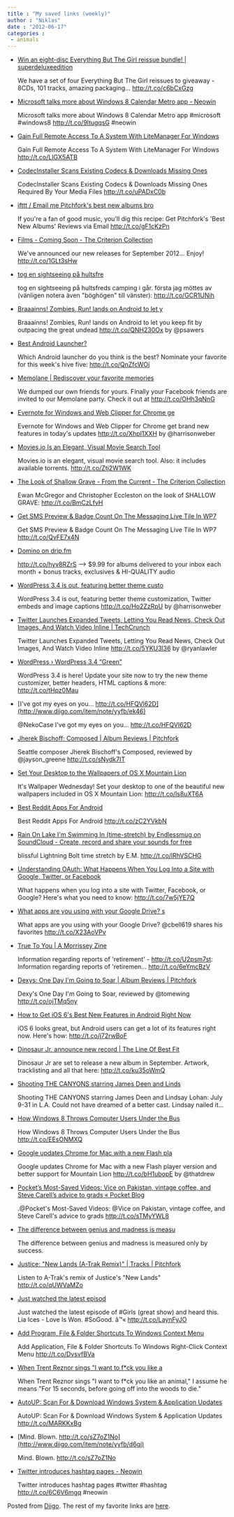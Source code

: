 ```yaml
---
title : "My saved links (weekly)"
author : "Niklas"
date : "2012-06-17"
categories : 
 - animals
---
```


- [Win an eight-disc Everything But The Girl reissue bundle! | superdeluxeedition](http://www.superdeluxeedition.com/competition-2/win-an-eight-disc-everything-but-the-girl-reissue-bundle/)
    
    We have a set of four Everything But The Girl reissues to giveaway - 8CDs, 101 tracks, amazing packaging... http://t.co/c6bCxGzg
    
- [Microsoft talks more about Windows 8 Calendar Metro app - Neowin](http://www.neowin.net/news/microsoft-talks-more-about-windows-8-calendar-metro-app?utm_source=twitterfeed&utm_medium=twitter)
    
    Microsoft talks more about Windows 8 Calendar Metro app #microsoft #windows8 http://t.co/9ltugqsG #neowin
    
    
- [Gain Full Remote Access To A System With LiteManager For Windows](http://www.addictivetips.com/windows-tips/gain-full-remote-access-to-a-system-with-litemanager-for-windows/?utm_source=feedburner&utm_medium=twitter&utm_campaign=Feed%3A+Addictivetips+%28AddictiveTips%29)
    
    Gain Full Remote Access To A System With LiteManager For Windows http://t.co/LIGX5ATB
    
- [CodecInstaller Scans Existing Codecs & Downloads Missing Ones](http://www.addictivetips.com/windows-tips/codecinstaller-scans-existing-codecs-downloads-missing-ones/?utm_source=feedburner&utm_medium=twitter&utm_campaign=Feed%3A+Addictivetips+%28AddictiveTips%29)
    
    CodecInstaller Scans Existing Codecs & Downloads Missing Ones Required By Your Media Files http://t.co/uPADxC0b
    
- [ifttt / Email me Pitchfork's best new albums bro](http://ifttt.com/recipes/11475)
    
    If you're a fan of good music, you'll dig this recipe: Get Pitchfork's 'Best New Albums' Reviews via Email http://t.co/gF1cKzPn
    
- [Films - Coming Soon - The Criterion Collection](http://www.criterion.com/library/expanded_view?f=1&p=1&pp=25&s=release_date)
    
    We've announced our new releases for September 2012... Enjoy! http://t.co/1GLt3sHw
    
- [tog en sightseeing på hultsfre](http://www.diigo.com/item/note/yyfb/5dai)
    
    tog en sightseeing på hultsfreds camping i går. första jag möttes av (vänligen notera även "böghögen" till vänster): http://t.co/GCR1UNih
    
- [Braaainns! Zombies, Run! lands on Android to let y](http://t.co/QNH230Ox)
    
    Braaainns! Zombies, Run! lands on Android to let you keep fit by outpacing the great undead http://t.co/QNH230Ox by @psawers
    
- [Best Android Launcher?](http://lifehacker.com/5918528/best-android-launcher?utm_campaign=socialflow_lifehacker_twitter&utm_source=lifehacker_twitter&utm_medium=socialflow)
    
    Which Android launcher do you think is the best? Nominate your favorite for this week's hive five: http://t.co/QnZfcWOi
    
- [Memolane | Rediscover your favorite memories](http://memolane.com)
    
    We dumped our own friends for yours. Finally your Facebook friends are invited to our Memolane party. Check it out at http://t.co/OHh3qNnG
    
- [Evernote for Windows and Web Clipper for Chrome ge](http://t.co/XhpI1XXH)
    
    Evernote for Windows and Web Clipper for Chrome get brand new features in today's updates http://t.co/XhpI1XXH by @harrisonweber
    
- [Movies.io Is an Elegant, Visual Movie Search Tool](http://lifehacker.com/5918531/moviesio-is-an-elegant-visual-movie-search-tool?utm_campaign=socialflow_lifehacker_twitter&utm_source=lifehacker_twitter&utm_medium=socialflow)
    
    Movies.io is an elegant, visual movie search tool. Also: it includes available torrents. http://t.co/Ztj2W1WK
    
- [The Look of Shallow Grave - From the Current - The Criterion Collection](http://www.criterion.com/current/posts/2339-the-look-of-shallow-grave)
    
    Ewan McGregor and Christopher Eccleston on the look of SHALLOW GRAVE: http://t.co/BmCzLfvH
    
- [Get SMS Preview & Badge Count On The Messaging Live Tile In WP7](http://www.addictivetips.com/windows-phone/get-sms-preview-badge-count-on-the-messaging-live-tile-in-wp7/?utm_source=feedburner&utm_medium=twitter&utm_campaign=Feed%3A+Addictivetips+%28AddictiveTips%29)
    
    Get SMS Preview & Badge Count On The Messaging Live Tile In WP7 http://t.co/QvFE7x4N
    
- [Domino on drip.fm](https://drip.fm/domino)
    
    http://t.co/hyv8RZrS --> $9.99 for albums delivered to your inbox each month + bonus tracks, exclusives & HI-QUALITY audio
    
- [WordPress 3.4 is out, featuring better theme custo](http://t.co/Ho2ZzRpU)
    
    WordPress 3.4 is out, featuring better theme customization, Twitter embeds and image captions http://t.co/Ho2ZzRpU by @harrisonweber
    
- [Twitter Launches Expanded Tweets, Letting You Read News, Check Out Images, And Watch Video Inline | TechCrunch](http://techcrunch.com/2012/06/13/twitter-expanded-tweets/)
    
    Twitter Launches Expanded Tweets, Letting You Read News, Check Out Images, And Watch Video Inline http://t.co/5YKU3l36 by @ryanlawler
    
- [WordPress › WordPress 3.4 “Green”](http://wordpress.org/news/2012/06/green/)
    
    WordPress 3.4 is here! Update your site now to try the new theme customizer, better headers, HTML captions & more: http://t.co/tHpz0Mau
    
- [I've got my eyes on you... http://t.co/HFQVl62D](http://www.diigo.com/item/note/yyfb/ek46)
    
    @NekoCase I've got my eyes on you... http://t.co/HFQVl62D
    
- [Jherek Bischoff: Composed | Album Reviews | Pitchfork](http://pitchfork.com/reviews/albums/16838-composed/)
    
    Seattle composer Jherek Bischoff's Composed, reviewed by @jayson\_greene http://t.co/sNydk7IT
    
- [Set Your Desktop to the Wallpapers of OS X Mountain Lion](http://lifehacker.com/5917800/set-your-desktop-to-the-wallpapers-of-os-x-mountain-lion/gallery/1?utm_campaign=socialflow_lifehacker_twitter&utm_source=lifehacker_twitter&utm_medium=socialflow)
    
    It's Wallpaper Wednesday! Set your desktop to one of the beautiful new wallpapers included in OS X Mountain Lion: http://t.co/ls8uXT6A
    
- [Best Reddit Apps For Android](http://www.addictivetips.com/android/best-reddit-apps-for-android/?utm_source=feedburner&utm_medium=twitter&utm_campaign=Feed%3A+Addictivetips+%28AddictiveTips%29)
    
    Best Reddit Apps For Android http://t.co/zC2YVkbN
    
- [Rain On Lake I'm Swimming In (time-stretch) by Endlessmug on SoundCloud - Create, record and share your sounds for free](http://soundcloud.com/endlessmug/rain-on-lake-im-swimming-in)
    
    blissful Lightning Bolt time stretch by E.M. http://t.co/lRhVSCHG
    
- [Understanding OAuth: What Happens When You Log Into a Site with Google, Twitter, or Facebook](http://lifehacker.com/5918086/understanding-oauth-what-happens-when-you-log-into-a-site-with-google-twitter-or-facebook?utm_campaign=socialflow_lifehacker_twitter&utm_source=lifehacker_twitter&utm_medium=socialflow)
    
    What happens when you log into a site with Twitter, Facebook, or Google? Here's what you need to know: http://t.co/7w5jYE7Q
    
- [What apps are you using with your Google Drive? s](http://t.co/X23AoVPv)
    
    What apps are you using with your Google Drive? @cbell619 shares his favorites http://t.co/X23AoVPv
    
- [True To You | A Morrissey Zine](http://true-to-you.net/)
    
    Information regarding reports of 'retirement' - http://t.co/U2psm7st: Information regarding reports of 'retiremen... http://t.co/6eYmcBzV
    
- [Dexys: One Day I'm Going to Soar | Album Reviews | Pitchfork](http://pitchfork.com/reviews/albums/16686-one-day-im-going-to-soar/)
    
    Dexy's One Day I'm Going to Soar, reviewed by @tomewing http://t.co/ojTMq5ny
    
- [How to Get iOS 6's Best New Features in Android Right Now](http://lifehacker.com/5918011/how-to-get-ios-6s-best-new-features-in-android-right-now?utm_campaign=socialflow_lifehacker_twitter&utm_source=lifehacker_twitter&utm_medium=socialflow)
    
    iOS 6 looks great, but Android users can get a lot of its features right now. Here's how: http://t.co/j72rwBoF
    
- [Dinosaur Jr. announce new record | The Line Of Best Fit](http://www.thelineofbestfit.com/news/latest-news/dinosaur-jr-announce-new-record-99454)
    
    Dinosaur Jr are set to release a new album in September. Artwork, tracklisting and all that here: http://t.co/ku35oWmQ
    
- [Shooting THE CANYONS starring James Deen and Linds](http://www.diigo.com/item/note/yyfb/n8ig)
    
    Shooting THE CANYONS starring James Deen and Lindsay Lohan: July 9-31 in L.A. Could not have dreamed of a better cast. Lindsay nailed it...
    
- [How Windows 8 Throws Computer Users Under the Bus](http://www.readwriteweb.com/archives/how-windows-8-throws-computer-users-under-the-bus.php)
    
    How Windows 8 Throws Computer Users Under the Bus http://t.co/EEsONMXQ
    
- [Google updates Chrome for Mac with a new Flash pla](http://t.co/bH1ubopE)
    
    Google updates Chrome for Mac with a new Flash player version and better support for Mountain Lion http://t.co/bH1ubopE by @thatdrew
    
- [Pocket’s Most-Saved Videos: Vice on Pakistan, vintage coffee, and Steve Carell’s advice to grads « Pocket Blog](http://getpocket.com/blog/2012/06/pockets-most-saved-videos-vice-on-pakistan-vintage-coffee-and-steve-carells-advice-to-grads/)
    
    .@Pocket's Most-Saved Videos: @Vice on Pakistan, vintage coffee, and Steve Carell's advice to grads http://t.co/sTMyYWL8
    
- [The difference between genius and madness is measu](http://www.diigo.com/item/note/yyfb/by3i)
    
    The difference between genius and madness is measured only by success.
    
- [Justice: "New Lands (A-Trak Remix)" | Tracks | Pitchfork](http://pitchfork.com/reviews/tracks/13737-new-lands-a-trak-remix/)
    
    Listen to A-Trak's remix of Justice's "New Lands" http://t.co/qUWVaMZo
    
- [Just watched the latest episod](http://t.co/LaynFyJO)
    
    Just watched the latest episode of #Girls (great show) and heard this. Lia Ices - Love Is Won. #SoGood. â™« http://t.co/LaynFyJO
    
    
- [Add Program, File & Folder Shortcuts To Windows Context Menu](http://www.addictivetips.com/windows-tips/add-program-file-folder-shortcuts-to-right-click-context-menu/?utm_source=feedburner&utm_medium=twitter&utm_campaign=Feed%3A+Addictivetips+%28AddictiveTips%29)
    
    Add Application, File & Folder Shortcuts To Windows Right-Click Context Menu http://t.co/DvsvfBVa
    
- [When Trent Reznor sings "I want to f\*ck you like a](http://www.diigo.com/item/note/yyfb/do1v)
    
    When Trent Reznor sings "I want to f\*ck you like an animal," I assume he means "For 15 seconds, before going off into the woods to die."
    
- [AutoUP: Scan For & Download Windows System & Application Updates](http://www.addictivetips.com/windows-tips/autoup-scan-for-download-windows-system-application-updates/?utm_source=feedburner&utm_medium=twitter&utm_campaign=Feed%3A+Addictivetips+%28AddictiveTips%29)
    
    AutoUP: Scan For & Download Windows System & Application Updates http://t.co/MARKKxBg
    
- [Mind. Blown. http://t.co/sZ7oZ1No](http://www.diigo.com/item/note/yyfb/d6gj)
    
    Mind. Blown. http://t.co/sZ7oZ1No
    
- [Twitter introduces hashtag pages - Neowin](http://www.neowin.net/news/twitter-introduces-hashtag-pages?utm_source=twitterfeed&utm_medium=twitter)
    
    Twitter introduces hashtag pages #twitter #hashtag http://t.co/6C6V6mgq #neowin
    
    

Posted from [Diigo](http://www.diigo.com). The rest of my favorite links are [here](http://www.diigo.com/user/npivic).
